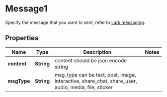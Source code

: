 

# Message1

Specify the message that you want to sent, refer to [Lark messaging](https://open.feishu.cn/document/ukTMukTMukTM/ucTM5YjL3ETO24yNxkjN#8b0f2a1b).

## Properties

| Name | Type | Description | Notes |
|------------ | ------------- | ------------- | -------------|
|**content** | **String** | content should be json encode string |  |
|**msgType** | **String** | msg_type can be text, post, image, interactive, share_chat, share_user, audio, media, file, sticker |  |



